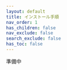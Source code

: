```yaml
---
layout: default
title: インストール手順
nav_order: 1
has_children: false
nav_exclude: false
search_exclude: false
has_toc: false
---
```


準備中
